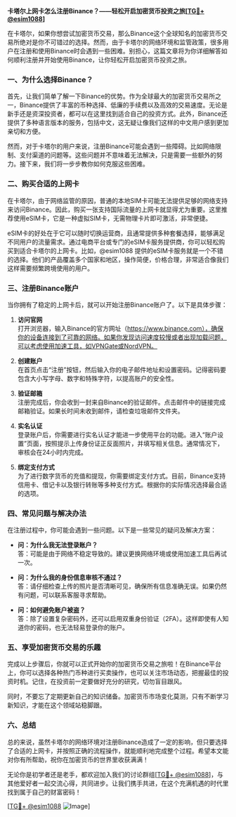 **卡塔尔上网卡怎么注册Binance？——轻松开启加密货币投资之旅[[TG💪+ @esim1088](https://t.me/s/esim1088)]**

在卡塔尔，如果你想尝试加密货币交易，那么Binance这个全球知名的加密货币交易所绝对是你不可错过的选择。然而，由于卡塔尔的网络环境和监管政策，很多用户在注册和使用Binance时会遇到一些困难。别担心，这篇文章将为你详细解答如何顺利注册并开始使用Binance，让你轻松开启加密货币投资之旅。

### **一、为什么选择Binance？**

首先，让我们简单了解一下Binance的优势。作为全球最大的加密货币交易所之一，Binance提供了丰富的币种选择、低廉的手续费以及高效的交易速度。无论是新手还是资深投资者，都可以在这里找到适合自己的投资方式。此外，Binance还提供了多种语言版本的服务，包括中文，这无疑让像我们这样的中文用户感到更加亲切和方便。

然而，对于卡塔尔的用户来说，注册Binance可能会遇到一些障碍。比如网络限制、支付渠道的问题等。这些问题并不意味着无法解决，只是需要一些额外的努力。接下来，我们将一步步教你如何克服这些困难。

### **二、购买合适的上网卡**

在卡塔尔，由于网络监管的原因，普通的本地SIM卡可能无法提供足够的网络支持来访问Binance。因此，购买一张支持国际流量的上网卡就显得尤为重要。这里推荐使用eSIM卡，它是一种虚拟SIM卡，无需物理卡片即可激活，非常便捷。

eSIM卡的好处在于它可以随时切换运营商，且通常提供多种套餐选择，能够满足不同用户的流量需求。通过电商平台或专门的eSIM卡服务提供商，你可以轻松购买到适合卡塔尔的上网卡。比如，@esim1088 提供的eSIM卡服务就是一个不错的选择。他们的产品覆盖多个国家和地区，操作简便，价格合理，非常适合像我们这样需要频繁跨境使用的用户。

### **三、注册Binance账户**

当你拥有了稳定的上网卡后，就可以开始注册Binance账户了。以下是具体步骤：

1. **访问官网**  
   打开浏览器，输入Binance的官方网址（https://www.binance.com），确保你的设备连接到了可靠的网络。如果你发现访问速度较慢或者出现加载问题，可以考虑使用加速工具，如VPNGate或NordVPN。

2. **创建账户**  
   在首页点击“注册”按钮，然后输入你的电子邮件地址和设置密码。记得密码要包含大小写字母、数字和特殊字符，以提高账户的安全性。

3. **验证邮箱**  
   注册完成后，你会收到一封来自Binance的验证邮件。点击邮件中的链接完成邮箱验证。如果长时间未收到邮件，请检查垃圾邮件文件夹。

4. **实名认证**  
   登录账户后，你需要进行实名认证才能进一步使用平台的功能。进入“账户设置”页面，按照提示上传身份证正反面照片，并填写相关信息。通常情况下，审核会在24小时内完成。

5. **绑定支付方式**  
   为了进行数字货币的充值和提现，你需要绑定支付方式。目前，Binance支持信用卡、借记卡以及银行转账等多种支付方式。根据你的实际情况选择最合适的选项。

### **四、常见问题与解决办法**

在注册过程中，你可能会遇到一些问题。以下是一些常见的疑问及解决方案：

- **问：为什么我无法登录账户？**  
  答：可能是由于网络不稳定导致的。建议更换网络环境或使用加速工具后再试一次。

- **问：为什么我的身份信息审核不通过？**  
  答：请仔细检查上传的照片是否清晰可见，确保所有信息准确无误。如果仍然有问题，可以联系客服寻求帮助。

- **问：如何避免账户被盗？**  
  答：除了设置复杂密码外，还可以启用双重身份验证（2FA）。这样即使有人知道你的密码，也无法轻易登录你的账户。

### **五、享受加密货币交易的乐趣**

完成以上步骤后，你就可以正式开始你的加密货币交易之旅啦！在Binance平台上，你可以选择各种热门币种进行买卖操作，也可以关注市场动态，把握最佳的投资时机。记住，在投资前一定要做好充分的研究，切勿盲目跟风。

同时，不要忘了定期更新自己的知识储备。加密货币市场变化莫测，只有不断学习新知识，才能在这个领域站稳脚跟。

### **六、总结**

总的来说，虽然卡塔尔的网络环境对注册Binance造成了一定的影响，但只要选择了合适的上网卡，并按照正确的流程操作，就能顺利地完成整个过程。希望本文能对你有所帮助，祝你在加密货币的世界里收获满满！

无论你是初学者还是老手，都欢迎加入我们的讨论群组[[TG💪+ @esim1088](https://t.me/s/esim1088)]，与其他爱好者一起交流心得，共同进步。让我们携手共进，在这个充满机遇的时代里找到属于自己的财富密码！

[[TG💪+ @esim1088](https://t.me/s/esim1088) ![Image](https://i.postimg.cc/4NQfJmqS/Snipaste-2025-05-13-00-14-12.png)]